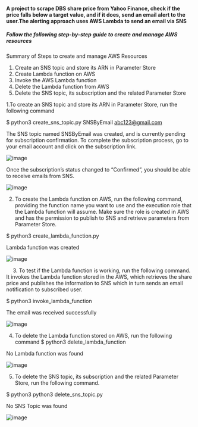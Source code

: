 #### A project to scrape DBS share price from Yahoo Finance, check if the price falls below a target value, and if it does, send an email alert to the user.The alerting approach uses AWS Lambda to send an email via SNS   



##### Follow the following step-by-step guide to create and manage AWS resources
Summary of Steps to create and manage AWS Resources
1.	Create an SNS topic and store its ARN in Parameter Store
2.	Create Lambda function on AWS
3.	Invoke the AWS Lambda function
4.	Delete the Lambda function from AWS
5.	Delete the SNS topic, its subscription and the related Parameter Store

  


1.To create an SNS topic and store its ARN in Parameter Store, run the following command
   
$ python3 create_sns_topic.py SNSByEmail abc123@gmail.com  

The SNS topic named SNSByEmail was created, and is currently pending for subscription confirmation. To complete the subscription process, go to your email account and click on the subscription link.

![image](https://github.com/user-attachments/assets/3cf0eedf-2675-48fe-ac74-9a69efdd1076)

 
Once the subscription’s status changed to “Confirmed”, you should be able to receive emails from SNS.  


![image](https://github.com/user-attachments/assets/04a69129-6bb8-4810-a327-09d279d6539c)

 

2. To create the Lambda function on AWS, run the following command, providing the function name you want to use and the execution role that the Lambda function will assume. Make sure the role is created in AWS and has the permission to publish to SNS and retrieve parameters from Parameter Store.

$ python3 create_lambda_function.py <lambda function name> <execution role>  


Lambda function was created   

 ![image](https://github.com/user-attachments/assets/84cbcbec-40ff-4129-b6d1-ce53d93fb399)

 
3. To test if the Lambda function is working, run the following command. It invokes the Lambda function stored in the AWS, which retrieves the share price and publishes the information to SNS which in turn sends an email notification to subscribed user.   

$ python3 invoke_lambda_function <lambda function name>  


The email was received successfully  

 ![image](https://github.com/user-attachments/assets/6b1c093f-e7c4-4be1-9e31-3ac9f9c7607d)


4. To delete the Lambda function stored on AWS, run the following command
$ python3 delete_lambda_function <lambda function name>

No Lambda function was found   


![image](https://github.com/user-attachments/assets/4d4400c9-2dd0-4cda-bc28-407ce8fdb202)


5. To delete the SNS topic, its subscription and the related Parameter Store, run the following command.

$ python3 python3 delete_sns_topic.py <parameter name>  


No SNS Topic was found  


 ![image](https://github.com/user-attachments/assets/5d06d1f4-8129-46de-9974-f0d95d7df6a3)





